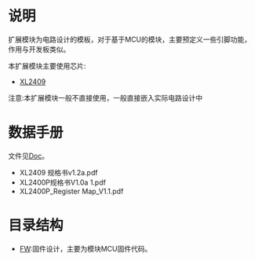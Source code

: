 # 说明

扩展模块为电路设计的模板，对于基于MCU的模块，主要预定义一些引脚功能，作用与开发板类似。

本扩展模块主要使用芯片:

- [XL2409](https://www.xinlinggo.com/pd.jsp?id=36)

注意:本扩展模块一般不直接使用，一般直接嵌入实际电路设计中

# 数据手册

文件见[Doc](Doc)。

- XL2409 规格书v1.2a.pdf
- XL2400P规格书V1.0a 1.pdf
- XL2400P_Register Map_V1.1.pdf

# 目录结构

- [FW](FW):固件设计，主要为模块MCU固件代码。